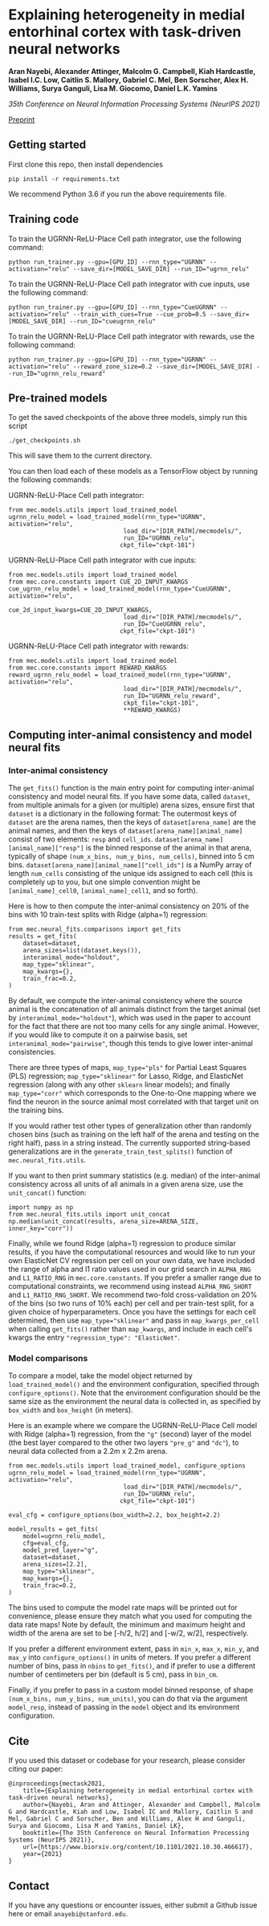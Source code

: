 # Explaining heterogeneity in medial entorhinal cortex with task-driven neural networks

**Aran Nayebi, Alexander Attinger, Malcolm G. Campbell, Kiah Hardcastle, Isabel I.C. Low, Caitlin S. Mallory, Gabriel C. Mel, Ben Sorscher, Alex H. Williams, Surya Ganguli, Lisa M. Giocomo, Daniel L.K. Yamins**

*35th Conference on Neural Information Processing Systems (NeurIPS 2021)*

[Preprint](https://www.biorxiv.org/content/10.1101/2021.10.30.466617)

## Getting started

First clone this repo, then install dependencies
```
pip install -r requirements.txt
```
We recommend Python 3.6 if you run the above requirements file.

## Training code

To train the UGRNN-ReLU-Place Cell path integrator, use the following command:

```python run_trainer.py --gpu=[GPU_ID] --rnn_type="UGRNN" --activation="relu" --save_dir=[MODEL_SAVE_DIR] --run_ID="ugrnn_relu"```

To train the UGRNN-ReLU-Place Cell path integrator with cue inputs, use the following command:

```python run_trainer.py --gpu=[GPU_ID] --rnn_type="CueUGRNN" --activation="relu" --train_with_cues=True --cue_prob=0.5 --save_dir=[MODEL_SAVE_DIR] --run_ID="cueugrnn_relu"```

To train the UGRNN-ReLU-Place Cell path integrator with rewards, use the following command:

```python run_trainer.py --gpu=[GPU_ID] --rnn_type="UGRNN" --activation="relu" --reward_zone_size=0.2 --save_dir=[MODEL_SAVE_DIR] --run_ID="ugrnn_relu_reward"```

## Pre-trained models

To get the saved checkpoints of the above three models, simply run this script

```
./get_checkpoints.sh
```
This will save them to the current directory.

You can then load each of these models as a TensorFlow object by running the following commands:

UGRNN-ReLU-Place Cell path integrator:
```
from mec.models.utils import load_trained_model
ugrnn_relu_model = load_trained_model(rnn_type="UGRNN", activation="relu",
                                load_dir="[DIR_PATH]/mecmodels/",
                                run_ID="UGRNN_relu",
                               ckpt_file="ckpt-101")
```

UGRNN-ReLU-Place Cell path integrator with cue inputs:
```
from mec.models.utils import load_trained_model
from mec.core.constants import CUE_2D_INPUT_KWARGS
cue_ugrnn_relu_model = load_trained_model(rnn_type="CueUGRNN", activation="relu",
                                cue_2d_input_kwargs=CUE_2D_INPUT_KWARGS,
                                load_dir="[DIR_PATH]/mecmodels/",
                                run_ID="CueUGRNN_relu",
                               ckpt_file="ckpt-101")
```

UGRNN-ReLU-Place Cell path integrator with rewards:
```
from mec.models.utils import load_trained_model
from mec.core.constants import REWARD_KWARGS
reward_ugrnn_relu_model = load_trained_model(rnn_type="UGRNN", activation="relu",
                                load_dir="[DIR_PATH]/mecmodels/",
                                run_ID="UGRNN_relu_reward",
                                ckpt_file="ckpt-101",
                                **REWARD_KWARGS)
```

## Computing inter-animal consistency and model neural fits

### Inter-animal consistency
The `get_fits()` function is the main entry point for computing inter-animal consistency and model neural fits.
If you have some data, called `dataset`, from multiple animals for a given (or multiple) arena sizes, ensure first that `dataset` is a dictionary in the following format:
The outermost keys of `dataset` are the arena names, then the keys of `dataset[arena_name]` are the animal names, and then the keys of `dataset[arena_name][animal_name]`
consist of two elements: `resp` and `cell_ids`.
`dataset[arena_name][animal_name]["resp"]` is the binned response of the animal in that arena, typically of shape `(num_x_bins, num_y_bins, num_cells)`, binned into 5 cm bins.
`dataset[arena_name][animal_name]["cell_ids"]` is a NumPy array of length `num_cells` consisting of the unique ids assigned to each cell (this is completely up to you, but one simple convention might be `[animal_name]_cell0`, `[animal_name]_cell1`, and so forth).

Here is how to then compute the inter-animal consistency on 20% of the bins with 10 train-test splits with Ridge (alpha=1) regression:
```
from mec.neural_fits.comparisons import get_fits
results = get_fits(
    dataset=dataset,
    arena_sizes=list(dataset.keys()),
    interanimal_mode="holdout",
    map_type="sklinear",
    map_kwargs={},
    train_frac=0.2,
)
```
By default, we compute the inter-animal consistency where the source animal is the concatenation of all animals distinct from the target animal (set by `interanimal_mode="holdout"`), which was used in the paper to account for the fact that there are not too many cells for any single animal.
However, if you would like to compute it on a pairwise basis, set `interanimal_mode="pairwise"`, though this tends to give lower inter-animal consistencies.

There are three types of maps, `map_type="pls"` for Partial Least Squares (PLS) regression; `map_type="sklinear"` for Lasso, Ridge, and ElasticNet regression (along with any other `sklearn` linear models); and finally `map_type="corr"` which corresponds to the One-to-One mapping where we find the neuron in the source animal most correlated with that target unit on the training bins.

If you would rather test other types of generalization other than randomly chosen bins (such as training on the left half of the arena and testing on the right half), pass in a string instead.
The currently supported string-based generalizations are in the `generate_train_test_splits()` function of `mec.neural_fits.utils`.

If you want to then print summary statistics (e.g. median) of the inter-animal consistency across all units of all animals in a given arena size, use the `unit_concat()` function:
```
import numpy as np
from mec.neural_fits.utils import unit_concat
np.median(unit_concat(results, arena_size=ARENA_SIZE, inner_key="corr"))
```
Finally, while we found Ridge (alpha=1) regression to produce similar results, if you have the computational resources and would like to run your own ElasticNet CV regression per cell on your own data, we have included the range of alpha and l1 ratio values used in our grid search in `ALPHA_RNG` and `L1_RATIO_RNG` in  `mec.core.constants`.
If you prefer a smaller range due to computational constraints, we recommend using instead `ALPHA_RNG_SHORT` and `L1_RATIO_RNG_SHORT`.
We recommend two-fold cross-validation on 20% of the bins (so two runs of 10\% each) per cell and per train-test split, for a given choice of hyperparameters.
Once you have the settings for each cell determined, then use `map_type="sklinear"` and pass in `map_kwargs_per_cell` when calling `get_fits()` rather than `map_kwargs`,  and include in each cell's kwargs the entry `"regression_type": "ElasticNet"`.

### Model comparisons
To compare a model, take the model object returned by `load_trained_model()` and the environment configuration, specified through `configure_options()`.
Note that the environment configuration should be the same size as the environment the neural data is collected in, as specified by `box_width` and `box_height` (in meters).

Here is an example where we compare the UGRNN-ReLU-Place Cell model with Ridge (alpha=1) regression, from the `"g"` (second) layer of the model (the best layer compared to the other two layers `"pre_g"` and `"dc"`), to neural data collected from a 2.2m x 2.2m arena.
```
from mec.models.utils import load_trained_model, configure_options
ugrnn_relu_model = load_trained_model(rnn_type="UGRNN", activation="relu",
                                load_dir="[DIR_PATH]/mecmodels/",
                                run_ID="UGRNN_relu",
                               ckpt_file="ckpt-101")

eval_cfg = configure_options(box_width=2.2, box_height=2.2)

model_results = get_fits(
    model=ugrnn_relu_model,
    cfg=eval_cfg,
    model_pred_layer="g",
    dataset=dataset,
    arena_sizes=[2.2],
    map_type="sklinear",
    map_kwargs={},
    train_frac=0.2,
)
```
The bins used to compute the model rate maps will be printed out for convenience, please ensure they match what you used for computing the data rate maps!
Note by default, the minimum and maximum height and width of the arena are set to be [-h/2, h/2] and [-w/2, w/2], respectively.

If you prefer a different environment extent, pass in `min_x`, `max_x`, `min_y`, and `max_y` into `configure_options()` in units of meters.
If you prefer a different number of bins, pass in `nbins` to `get_fits()`, and if prefer to use a different number of centimeters per bin (default is 5 cm), pass in `bin_cm`.

Finally, if you prefer to pass in a custom model binned response, of shape `(num_x_bins, num_y_bins, num_units)`, you can do that via the argument `model_resp`, instead of passing in the `model` object and its environment configuration.

## Cite

If you used this dataset or codebase for your research, please consider citing our paper:
```
@inproceedings{mectask2021,
    title={Explaining heterogeneity in medial entorhinal cortex with task-driven neural networks},
    author={Nayebi, Aran and Attinger, Alexander and Campbell, Malcolm G and Hardcastle, Kiah and Low, Isabel IC and Mallory, Caitlin S and Mel, Gabriel C and Sorscher, Ben and Williams, Alex H and Ganguli, Surya and Giocomo, Lisa M and Yamins, Daniel LK},
    booktitle={The 35th Conference on Neural Information Processing Systems (NeurIPS 2021)},
    url={https://www.biorxiv.org/content/10.1101/2021.10.30.466617},
    year={2021}
}
```

## Contact

If you have any questions or encounter issues, either submit a Github issue here or email `anayebi@stanford.edu`.
